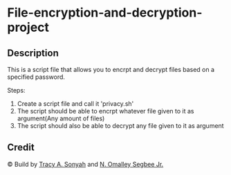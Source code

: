 # File-encryption-and-decryption-project
## Description
This is a script file that allows you to encrpt and decrypt files based on a specified password.

Steps:
1) Create a script file and call it 'privacy.sh'
2) The script should be able to encrpt whatever file given to it as argument(Any amount of files)
3) The script should also be able to decrypt any file given to it as argument

## Credit
&copy; Build by [Tracy A. Sonyah](https://github.com/tracysonyah) and [N. Omalley Segbee Jr.](https://github.com/segbeejr)



